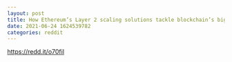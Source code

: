 ```yaml
--- 
layout: post 
title: How Ethereum’s Layer 2 scaling solutions tackle blockchain’s biggest problem - LimeChain 
date: 2021-06-24 1624539782 
categories: reddit 
--- 
```

https://redd.it/o70fil